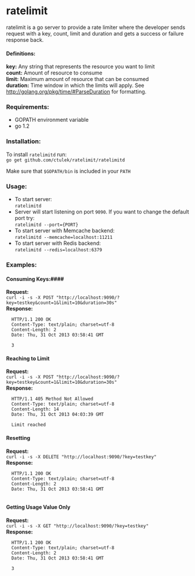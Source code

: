 ratelimit
=========

ratelimit is a go server to provide a rate limiter where the developer sends request with
a key, count, limit and duration and gets a success or failure response back.

#### Definitions: ####
**key:** Any string that represents the resource you want to limit  
**count:** Amount of resource to consume  
**limit:** Maximum amount of resource that can be consumed  
**duration:** Time window in which the limits will apply. See http://golang.org/pkg/time/#ParseDuration for formatting.

### Requirements: ###
* GOPATH environment variable
* go 1.2

### Installation: ###
To install `ratelimitd` run:  
`go get github.com/ctulek/ratelimit/ratelimitd`

Make sure that `$GOPATH/bin` is included in your `PATH`

### Usage: ###
* To start server:  
`ratelimitd`
* Server will start listening on port `9090`. If you want to change the default port try:  
`ratelimitd --port={PORT}`
* To start server with Memcache backend:  
`ratelimitd --memcache=localhost:11211`
* To start server with Redis backend:  
`ratelimitd --redis=localhost:6379`

### Examples: ###
#### Consuming Keys:####
**Request:**  
`curl -i -s -X POST "http://localhost:9090/?key=testkey&count=1&limit=10&duration=30s"`  
**Response:**  
```
  HTTP/1.1 200 OK
  Content-Type: text/plain; charset=utf-8
  Content-Length: 2
  Date: Thu, 31 Oct 2013 03:58:41 GMT
  
  3
```
#### Reaching to Limit ####
**Request:**  
`curl -i -s -X POST "http://localhost:9090/?key=testkey&count=1&limit=10&duration=30s"`  
**Response:**  
```
  HTTP/1.1 405 Method Not Allowed
  Content-Type: text/plain; charset=utf-8
  Content-Length: 14
  Date: Thu, 31 Oct 2013 04:03:39 GMT
  
  Limit reached
```  
#### Resetting ####
**Request:**  
`curl -i -s -X DELETE "http://localhost:9090/?key=testkey"`  
**Response:**  
```
  HTTP/1.1 200 OK
  Content-Type: text/plain; charset=utf-8
  Content-Length: 2
  Date: Thu, 31 Oct 2013 03:58:41 GMT
  
```
#### Getting Usage Value Only ####
**Request:**  
`curl -i -s -X GET "http://localhost:9090/?key=testkey"`  
**Response:**  
```
  HTTP/1.1 200 OK
  Content-Type: text/plain; charset=utf-8
  Content-Length: 2
  Date: Thu, 31 Oct 2013 03:58:41 GMT
  
  3
```

